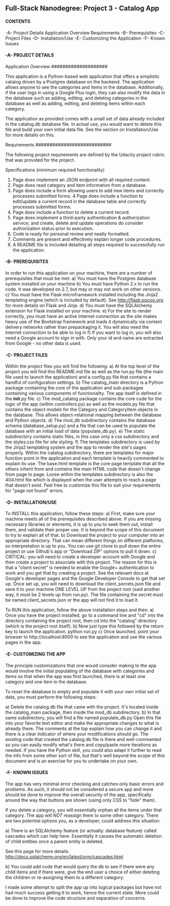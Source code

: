 ## Full-Stack Nanodegree: Project 3 - Catalog App


#### CONTENTS ####

-A- Project Details
        Application Overview
        Requirements
-B- Prerequisites
-C- Project Files
-D- Installation/Use
-E- Customizing the Application
-F- Known Issues


#### -A- PROJECT DETAILS ####

Application Overview
####################

This application is a Python-based web application that offers a simplistic
catalog driven by a Postgres database on the backend. The application allows
anyone to see the categories and items in the database. Additionally, if
the user logs in using a Google Plus login, they can also modify the data
in the database such as adding, editing, and deleting categories in the database
as well as adding, editing, and deleting items within each category.

The application as provided comes with a small set of data already included
in the catalog.db database file. In actual use, you would want to delete this
file and build your own initial data file. See the section on Installation/Use
for more details on this.


Requirements
###########################

The following project requirements are defined by the Udacity project rubric
that was provided for the project.

Specifications (minimum required functionality)
1.  Page does implement an JSON endpoint with all required content.
2.  Page does read category and item information from a database.
3.  Page does include a form allowing users to add new items and correctly 
    processes submitted forms.
4   Page does include a function to edit/update a current record in the database 
    table and correctly processes submitted forms.
5.  Page does include a function to delete a current record.
6.  Page does implement a third-party authentication & authorization service; 
    and create, delete and update operations do consider authorization status 
    prior to execution.
7.  Code is ready for personal review and neatly formatted.
8.  Comments are present and effectively explain longer code procedures.
9.  A README file is included detailing all steps required to successfully 
    run the application.
    

#### -B- PREREQUISITES ####
In order to run this application on your machine, there are a number of
prerequisites that must be met:
a)  You must have the Postgres database system installed on your machine
b)  You must have Python 2.x to run the code. It was developed on 2.7, but
    may or may not work on other versions.
c)  You must have the Flask microframework installed including the Jinja2
    templating engine (which is included by default).
    See http://flask.pocoo.org for more details on Flask and Jinja.
d)  You must have the SQLAlchemy extension for Flask installed on your machine.
e)  For the site to render correctly, you must have an active Internet connection
    as the site makes heavy use of the Bootstrap framework and loads it
    dynamically via content delivery networks rather than prepackaging it.
    You will also need the Internet connection to be able to log in
f)  If you want to log in, you will also need a Google account to sign in with.
    Only your id and name are extracted from Google - no other data is used.


#### -C- PROJECT FILES ####

Within the project files you will find the following:
a)  At the top level of the project you will find this README.md file as well
    as the run.py file (the main file used to launch the application) and a
    config.py file that contains a handful of configuration settings.
b)  The catalog_main directory is a Python package containing the core of the
    application and sub-packages containing various components of functionality.
    The app itself is defined in the __init__.py file.
c)  The mod_catalog package contains the core code for the logic of the app
    (within controllers.py) as well as the models.py file that contains the
    object models for the Category and CategoryItem objects in the database.
    This allows object-relational mapping between the database and Python
    objects.
d)  The mod_db subdirectory contains the database schema (database_setup.py)
    and a file that can be used to populate the database with an initial load
    of data (populate_db.py).
e)  The static subdirectory contains static files, in this case only a css
    subdirectory and the styles.css file for site styling.
f)  The templates subdirectory is used by the Jinja2 templating system and
    the app to render the site's pages properly. Within the catalog subdirectory,
    there are templates for major function point in the application and each 
    template is heavily commented to explain its use. The base.html template is 
    the core page template that all the others inherit from and contains the 
    main HTML code that doesn't change from page to page.
    Loose within the templates subdirectory is also the 404.html file which
    is displayed when the user attempts to reach a page that doesn't exist.
    Feel free to customize this file to suit your requirements for "page not
    found" errors.
    
    
#### -D- INSTALLATION/USE ####

To INSTALL this application, follow these steps:
a)  First, make sure your machine meets all of the prerequisites described above.
    If you are missing necessary libraries or elements, it is up to you to
    seek them out, install them, and validate their proper use. It is beyond
    the scope of this document to try to explain all of that.
b)  Download the project to your computer into an appropriate directory. That
    can mean different things on different platforms, so interpretation is
    up to you. You can use git clone to pull down the entire project or use
    Github's app or "Download ZIP" options to pull it down.
c)  CRITICAL: you will need to create a developer account with Google and
    then create a project to associate with this project. The reason for this
    is that a "client secret" is needed to enable the Google+ authentication
    to work and you get that by creating a project. See the relevant docs
    at Google's developer pages and the Google Developer Console to get that
    set up. Once set up, you will need to download the client_secrets.json
    file and save it to your machine ONE LEVEL UP from the project root (said
    another way, it must be 2 levels up from run.py).
    The file containing the secret must be named client_secrets.json or the 
    app will not find it to load it.

    
To RUN this application, follow the above installation steps and then:
a)  Once you have the project installed, go to a command line and "cd" into
    the directory containing the project root, then cd into the "catalog"
    directory (which is the project root itself).
b)  Now just type this followed by the return key to launch the application.
    python run.py
c)  Once launched, point your browser to http://localhost:8000 to see the
    application and use the various pages in the app.
    

    
#### -E- CUSTOMIZING THE APP ####

The principle customizations that one would consider making to the app would
involve the initial populating of the database with categories and items so
that when the app was first launched, there is at least one category and
one item in the database.

To reset the database to empty and populate it with your own initial set of
data, you must perform the following steps:

a)  Delete the catalog.db file that came with the project. It's located inside
    the catalog_main package, then inside the mod_db subdirectory.
b)  In that same subdirectory, you will find a file named populate_db.py
    Open this file into your favorite text editor and make the appropriate
    changes to what is already there. The comments at the top explain how
    you can change it and there is a clear indicator of where your modifications
    should go. The existing code that created the catalog.db file is there and
    well-commented so you can easily modify what's there and copy/paste more
    iterations as needed. If you have the Python skill, you could also adapt
    it further to read the info from some other sort of file, but that's well
    beyond the scope of this document and is an exercise for you to undertake
    on your own.
        
        
#### -F- KNOWN ISSUES ####

The app has very minimal error checking and catches only basic errors and 
problems. As such, it should not be considered a secure app and more should
be done to improve the overall security of the app, specifically around the
way that buttons are shown (using only CSS to "hide" them).

If you delete a category, you will essentially orphan all the items under that
category. The app will *NOT* reassign them to some other category. There are
two potential options you, as a developer, could address this situation:

a) There is an SQLAlchemy feature (or actually: database feature) called 
   cascades which can help here. Essentially it causes the automatic deletion 
   of child entities once a parent entity is deleted.
   
   See this page for more details:
   http://docs.sqlalchemy.org/en/latest/orm/cascades.html
   
b) You could add code that would query the db to see if there were any child
   items and if there were, give the end user a choice of either deleting
   the children or re-assigning them to a different category.

I made some attempt to split the app up into logical packages but have not had
much success getting it to work, hence the current state. More could be done
to improve the code structure and separation of concerns.


